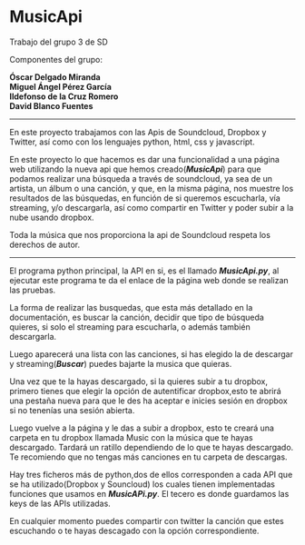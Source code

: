 # MusicApi
Trabajo del grupo 3 de SD

Componentes del grupo:

**Óscar Delgado Miranda**    
**Miguel Ángel Pérez García**  
**Ildefonso de la Cruz Romero**  
**David Blanco Fuentes**  
  
---

En este proyecto trabajamos con las Apis de Soundcloud, Dropbox y Twitter, así como con los lenguajes python, html, css y javascript.

En este proyecto lo que hacemos es dar una funcionalidad a una página web utilizando la nueva api que hemos creado(***MusicApi***) para que podamos realizar una búsqueda a través de soundcloud, ya sea de un artista, un álbum o una canción, y que, en la misma página, nos muestre los resultados de las búsquedas, en función de si queremos escucharla, vía streaming, y/o descargarla, así como compartir en Twitter y poder subir a la nube usando dropbox.

Toda la música que nos proporciona la api de Soundcloud respeta los derechos de autor.

---

El programa python principal, la API en si, es el llamado ***MusicApi.py***, al ejecutar este programa te da el enlace de la página web donde se realizan las pruebas.

La forma de realizar las busquedas, que esta más detallado en la documentación, es buscar la canción, decidir que tipo de búsqueda quieres, si solo el streaming para escucharla, o además también descargarla.

Luego aparecerá una lista con las canciones, si has elegido la de descargar y streaming(***Buscar***) puedes bajarte la musica que quieras.

Una vez que te la hayas descargado, si la quieres subir a tu dropbox, primero tienes que elegir la opción de autentificar dropbox,esto te abrirá una pestaña nueva para que le des ha aceptar e inicies sesión en dropbox si no tenenías una sesión abierta.

Luego vuelve a la página y le das a subir a dropbox, esto te creará una carpeta en tu dropbox llamada Music con la música que te hayas descargado. Tardará un ratillo dependiendo de lo que te hayas descargado. Te recomiendo que no tengas más canciones en tu carpeta de descargas.

Hay tres ficheros más de python,dos de ellos corresponden a cada API que se ha utilizado(Dropbox y Souncloud) los cuales tienen implementadas funciones que usamos en ***MusicAPi.py***. El tecero es donde guardamos las keys de las APIs utilizadas.

En cualquier momento puedes compartir con twitter la canción que estes escuchando o te hayas descagado con la opción correspondiente.
